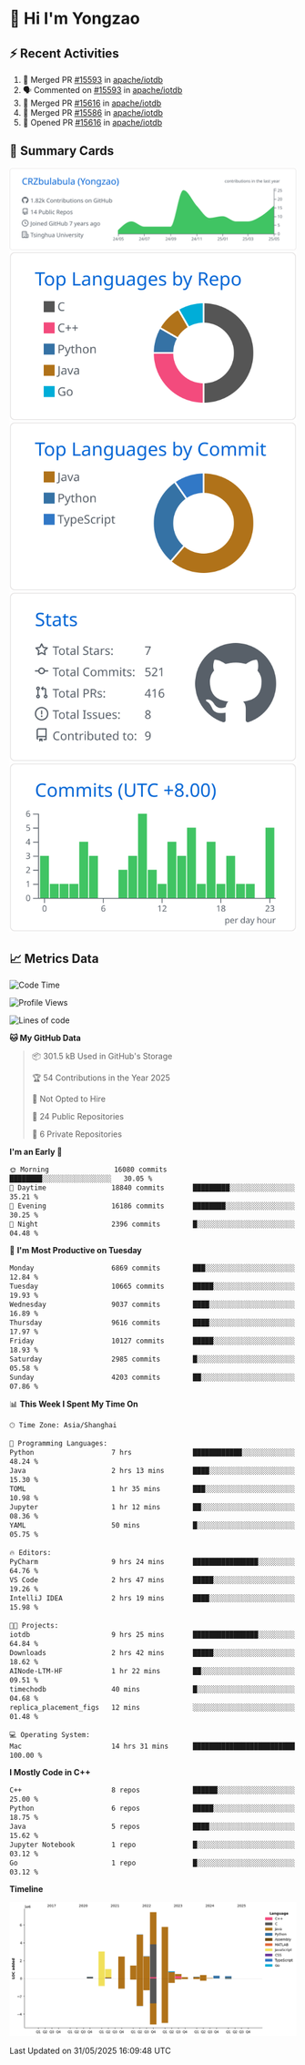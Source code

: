 # 👋 Hi I'm Yongzao

## ⚡ Recent Activities
<!--START_SECTION:activity-->
1. 🎉 Merged PR [#15593](https://github.com/apache/iotdb/pull/15593) in [apache/iotdb](https://github.com/apache/iotdb)
2. 🗣 Commented on [#15593](https://github.com/apache/iotdb/pull/15593#issuecomment-2919940740) in [apache/iotdb](https://github.com/apache/iotdb)
3. 🎉 Merged PR [#15616](https://github.com/apache/iotdb/pull/15616) in [apache/iotdb](https://github.com/apache/iotdb)
4. 🎉 Merged PR [#15586](https://github.com/apache/iotdb/pull/15586) in [apache/iotdb](https://github.com/apache/iotdb)
5. 💪 Opened PR [#15616](https://github.com/apache/iotdb/pull/15616) in [apache/iotdb](https://github.com/apache/iotdb)
<!--END_SECTION:activity-->

## 🎑 Summary Cards

[![](https://raw.githubusercontent.com/CRZbulabula/CRZbulabula/main/profile-summary-card-output/github/0-profile-details.svg)](https://github.com/vn7n24fzkq/github-profile-summary-cards)
[![](https://raw.githubusercontent.com/CRZbulabula/CRZbulabula/main/profile-summary-card-output/github/1-repos-per-language.svg)](https://github.com/vn7n24fzkq/github-profile-summary-cards) [![](https://raw.githubusercontent.com/CRZbulabula/CRZbulabula/main/profile-summary-card-output/github/2-most-commit-language.svg)](https://github.com/vn7n24fzkq/github-profile-summary-cards)
[![](https://raw.githubusercontent.com/CRZbulabula/CRZbulabula/main/profile-summary-card-output/github/3-stats.svg)](https://github.com/vn7n24fzkq/github-profile-summary-cards) [![](https://raw.githubusercontent.com/CRZbulabula/CRZbulabula/main/profile-summary-card-output/github/4-productive-time.svg)](https://github.com/vn7n24fzkq/github-profile-summary-cards)

## 📈 Metrics Data

<!--START_SECTION:waka-->
![Code Time](http://img.shields.io/badge/Code%20Time-890%20hrs%2012%20mins-blue)

![Profile Views](http://img.shields.io/badge/Profile%20Views-0-blue)

![Lines of code](https://img.shields.io/badge/From%20Hello%20World%20I%27ve%20Written-31.2%20million%20lines%20of%20code-blue)

**🐱 My GitHub Data** 

> 📦 301.5 kB Used in GitHub's Storage 
 > 
> 🏆 54 Contributions in the Year 2025
 > 
> 🚫 Not Opted to Hire
 > 
> 📜 24 Public Repositories 
 > 
> 🔑 6 Private Repositories 
 > 
**I'm an Early 🐤** 

```text
🌞 Morning                16080 commits       ████████░░░░░░░░░░░░░░░░░   30.05 % 
🌆 Daytime                18840 commits       █████████░░░░░░░░░░░░░░░░   35.21 % 
🌃 Evening                16186 commits       ████████░░░░░░░░░░░░░░░░░   30.25 % 
🌙 Night                  2396 commits        █░░░░░░░░░░░░░░░░░░░░░░░░   04.48 % 
```
📅 **I'm Most Productive on Tuesday** 

```text
Monday                   6869 commits        ███░░░░░░░░░░░░░░░░░░░░░░   12.84 % 
Tuesday                  10665 commits       █████░░░░░░░░░░░░░░░░░░░░   19.93 % 
Wednesday                9037 commits        ████░░░░░░░░░░░░░░░░░░░░░   16.89 % 
Thursday                 9616 commits        ████░░░░░░░░░░░░░░░░░░░░░   17.97 % 
Friday                   10127 commits       █████░░░░░░░░░░░░░░░░░░░░   18.93 % 
Saturday                 2985 commits        █░░░░░░░░░░░░░░░░░░░░░░░░   05.58 % 
Sunday                   4203 commits        ██░░░░░░░░░░░░░░░░░░░░░░░   07.86 % 
```


📊 **This Week I Spent My Time On** 

```text
🕑︎ Time Zone: Asia/Shanghai

💬 Programming Languages: 
Python                   7 hrs               ████████████░░░░░░░░░░░░░   48.24 % 
Java                     2 hrs 13 mins       ████░░░░░░░░░░░░░░░░░░░░░   15.30 % 
TOML                     1 hr 35 mins        ███░░░░░░░░░░░░░░░░░░░░░░   10.98 % 
Jupyter                  1 hr 12 mins        ██░░░░░░░░░░░░░░░░░░░░░░░   08.36 % 
YAML                     50 mins             █░░░░░░░░░░░░░░░░░░░░░░░░   05.75 % 

🔥 Editors: 
PyCharm                  9 hrs 24 mins       ████████████████░░░░░░░░░   64.76 % 
VS Code                  2 hrs 47 mins       █████░░░░░░░░░░░░░░░░░░░░   19.26 % 
IntelliJ IDEA            2 hrs 19 mins       ████░░░░░░░░░░░░░░░░░░░░░   15.98 % 

🐱‍💻 Projects: 
iotdb                    9 hrs 25 mins       ████████████████░░░░░░░░░   64.84 % 
Downloads                2 hrs 42 mins       █████░░░░░░░░░░░░░░░░░░░░   18.62 % 
AINode-LTM-HF            1 hr 22 mins        ██░░░░░░░░░░░░░░░░░░░░░░░   09.51 % 
timechodb                40 mins             █░░░░░░░░░░░░░░░░░░░░░░░░   04.68 % 
replica_placement_figs   12 mins             ░░░░░░░░░░░░░░░░░░░░░░░░░   01.48 % 

💻 Operating System: 
Mac                      14 hrs 31 mins      █████████████████████████   100.00 % 
```

**I Mostly Code in C++** 

```text
C++                      8 repos             ██████░░░░░░░░░░░░░░░░░░░   25.00 % 
Python                   6 repos             █████░░░░░░░░░░░░░░░░░░░░   18.75 % 
Java                     5 repos             ████░░░░░░░░░░░░░░░░░░░░░   15.62 % 
Jupyter Notebook         1 repo              █░░░░░░░░░░░░░░░░░░░░░░░░   03.12 % 
Go                       1 repo              █░░░░░░░░░░░░░░░░░░░░░░░░   03.12 % 
```



**Timeline**

![Lines of Code chart](https://raw.githubusercontent.com/CRZbulabula/CRZbulabula/main/assets/bar_graph.png)


 Last Updated on 31/05/2025 16:09:48 UTC
<!--END_SECTION:waka-->

